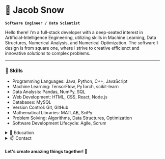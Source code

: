 # 🌇 Jacob Snow

**`Software Engineer / Data Scientist`**

Hello there! I'm a full-stack developer with a deep-seated interest in Artificial-Intelligence Engineering, utilizing skills in Machine Learning, Data Structures, Numerical Analysis, and Numerical Optimization. The software I design is from square one, where I strive to creative efficienct and innovative solutions to complex problems.

***

### 🚀 Skills

* Programming Languages: Java, Python, C++, JavaScript
* Machine Learning: TensorFlow, PyTorch, scikit-learn
* Data Analysis: Pandas, NumPy, SQL
* Web Development: HTML, CSS, React, Node.js
* Databases: MySQL
* Version Control: Git, GitHub
* Mathematical Libraries: MATLAB, SciPy
* Problem Solving: Algorithms, Data Structures, Optimization
* Software Development Lifecycle: Agile, Scrum

<details>
<summary> 🌱 Education </summary>
<br>

**Bachelor of Science in Mathematics and Computer Science | Western Washington University**
2018 - 2023
</details>

<details>
<Summary> 📫 Contact </summary>
<br>
  
LinkedIn: [linkedin.com/in/jacob-snow-ab29c34](linkedin.com/in/jacob-snow-ab29c34)\
Feel free to reach out to me if you'd like to discuss any exciting opportunities or collaborate on interesting projects. I'm always open to new challenges and eager to expand my skill set.
</details>

#### Let's create amazing things together! 🚀
